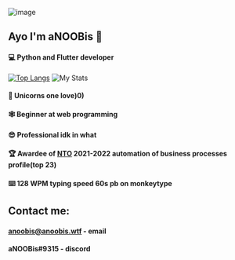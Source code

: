 ![image](https://user-images.githubusercontent.com/69043738/236646507-34d3a6bb-4fda-44f6-854e-3a64793d886c.png)


## Ayo I'm aNOOBis 🦄
#### 💻 Python and Flutter developer
[![Top Langs](https://github-readme-stats.vercel.app/api/top-langs/?username=aNOOBisTheGod&layout=compact)](https://github.com/anuraghazra/github-readme-stats)
  <img src="https://github-readme-stats.vercel.app/api?username=aNOOBisTheGod&show_icons=true&include_all_commits=true&show_icons=true&title_color=eebbae&icon_color=eebbae&text_color=16bb9a&bg_color=330e3b" alt="My Stats" />
 <br>
#### 🦄 Unicorns one love)0)<br>
#### 🕸️ Beginner at web programming<br>
#### 😎 Professional idk in what<br>
#### 🏆 Awardee of [NTO](https://ntcontest.ru/) 2021-2022 automation of business processes profile(top 23)<br>
#### ⌨️ 128 WPM typing speed 60s pb on monkeytype
## Contact me:
#### anoobis@anoobis.wtf - email<br>
#### aNOOBis#9315 - discord
